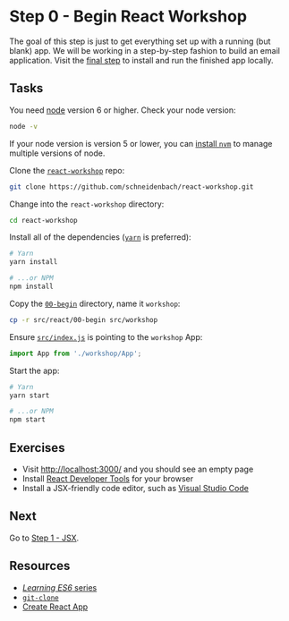 # Step 0 - Begin React Workshop

The goal of this step is just to get everything set up with a running (but blank) app. We will be working in a step-by-step fashion to build an email application. Visit the [final step](../end/) to install and run the finished app locally.

## Tasks

You need [node](https://nodejs.org/en/) version 6 or higher. Check your node version:

```sh
node -v
```

If your node version is version 5 or lower, you can [install `nvm`](https://github.com/creationix/nvm#install-script) to manage multiple versions of node.


Clone the [`react-workshop`](https://github.com/schneidenbach/react-workshop) repo:

```sh
git clone https://github.com/schneidenbach/react-workshop.git
```

Change into the `react-workshop` directory:

```sh
cd react-workshop
```

Install all of the dependencies ([`yarn`](https://yarnpkg.com/en/) is preferred):

```sh
# Yarn
yarn install

# ...or NPM
npm install
```

Copy the [`00-begin`](./) directory, name it `workshop`:

```sh
cp -r src/react/00-begin src/workshop
```

Ensure [`src/index.js`](../../index.js#L3) is pointing to the `workshop` App:

```js
import App from './workshop/App';
```

Start the app:

```sh
# Yarn
yarn start

# ...or NPM
npm start
```

## Exercises

- Visit [http://localhost:3000/](http://localhost:3000/) and you should see an empty page
- Install [React Developer Tools](https://github.com/facebook/react-devtools#installation) for your browser
- Install a JSX-friendly code editor, such as [Visual Studio Code](https://code.visualstudio.com/)

## Next

Go to [Step 1 - JSX](../01-jsx/).

## Resources

- [_Learning ES6_ series](http://www.benmvp.com/learning-es6-series/)
- [`git-clone`](https://git-scm.com/docs/git-clone)
- [Create React App](https://github.com/facebookincubator/create-react-app)
